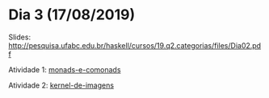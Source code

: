 # Dia 3 (17/08/2019)

Slides: http://pesquisa.ufabc.edu.br/haskell/cursos/19.q2.categorias/files/Dia02.pdf

Atividade 1: [monads-e-comonads](./monads-e-comonads)

Atividade 2: [kernel-de-imagens](./kernel-de-imagens)
